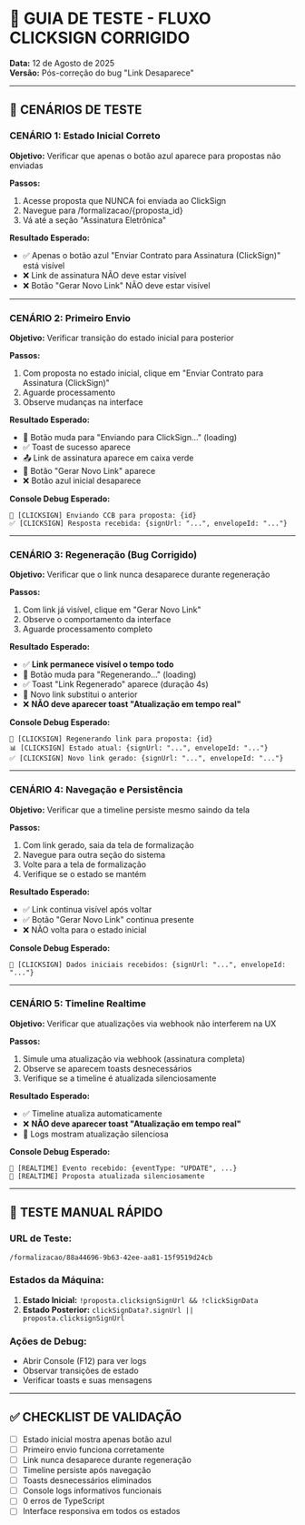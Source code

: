 # 🧪 GUIA DE TESTE - FLUXO CLICKSIGN CORRIGIDO

**Data:** 12 de Agosto de 2025  
**Versão:** Pós-correção do bug "Link Desaparece"

---

## 🎯 CENÁRIOS DE TESTE

### **CENÁRIO 1: Estado Inicial Correto**

**Objetivo:** Verificar que apenas o botão azul aparece para propostas não enviadas

**Passos:**

1. Acesse proposta que NUNCA foi enviada ao ClickSign
2. Navegue para /formalizacao/{proposta_id}
3. Vá até a seção "Assinatura Eletrônica"

**Resultado Esperado:**

- ✅ Apenas o botão azul "Enviar Contrato para Assinatura (ClickSign)" está visível
- ❌ Link de assinatura NÃO deve estar visível
- ❌ Botão "Gerar Novo Link" NÃO deve estar visível

---

### **CENÁRIO 2: Primeiro Envio**

**Objetivo:** Verificar transição do estado inicial para posterior

**Passos:**

1. Com proposta no estado inicial, clique em "Enviar Contrato para Assinatura (ClickSign)"
2. Aguarde processamento
3. Observe mudanças na interface

**Resultado Esperado:**

- 🔄 Botão muda para "Enviando para ClickSign..." (loading)
- ✅ Toast de sucesso aparece
- 📤 Link de assinatura aparece em caixa verde
- 🔄 Botão "Gerar Novo Link" aparece
- ❌ Botão azul inicial desaparece

**Console Debug Esperado:**

```
🚀 [CLICKSIGN] Enviando CCB para proposta: {id}
✅ [CLICKSIGN] Resposta recebida: {signUrl: "...", envelopeId: "..."}
```

---

### **CENÁRIO 3: Regeneração (Bug Corrigido)**

**Objetivo:** Verificar que o link nunca desaparece durante regeneração

**Passos:**

1. Com link já visível, clique em "Gerar Novo Link"
2. Observe o comportamento da interface
3. Aguarde processamento completo

**Resultado Esperado:**

- ✅ **Link permanece visível o tempo todo**
- 🔄 Botão muda para "Regenerando..." (loading)
- ✅ Toast "Link Regenerado" aparece (duração 4s)
- 📝 Novo link substitui o anterior
- ❌ **NÃO deve aparecer toast "Atualização em tempo real"**

**Console Debug Esperado:**

```
🔄 [CLICKSIGN] Regenerando link para proposta: {id}
📊 [CLICKSIGN] Estado atual: {signUrl: "...", envelopeId: "..."}
✅ [CLICKSIGN] Novo link gerado: {signUrl: "...", envelopeId: "..."}
```

---

### **CENÁRIO 4: Navegação e Persistência**

**Objetivo:** Verificar que a timeline persiste mesmo saindo da tela

**Passos:**

1. Com link gerado, saia da tela de formalização
2. Navegue para outra seção do sistema
3. Volte para a tela de formalização
4. Verifique se o estado se mantém

**Resultado Esperado:**

- ✅ Link continua visível após voltar
- ✅ Botão "Gerar Novo Link" continua presente
- ❌ NÃO volta para o estado inicial

**Console Debug Esperado:**

```
🔄 [CLICKSIGN] Dados iniciais recebidos: {signUrl: "...", envelopeId: "..."}
```

---

### **CENÁRIO 5: Timeline Realtime**

**Objetivo:** Verificar que atualizações via webhook não interferem na UX

**Passos:**

1. Simule uma atualização via webhook (assinatura completa)
2. Observe se aparecem toasts desnecessários
3. Verifique se a timeline é atualizada silenciosamente

**Resultado Esperado:**

- ✅ Timeline atualiza automaticamente
- ❌ **NÃO deve aparecer toast "Atualização em tempo real"**
- 📝 Logs mostram atualização silenciosa

**Console Debug Esperado:**

```
📡 [REALTIME] Evento recebido: {eventType: "UPDATE", ...}
🔄 [REALTIME] Proposta atualizada silenciosamente
```

---

## 🔧 TESTE MANUAL RÁPIDO

### **URL de Teste:**

```
/formalizacao/88a44696-9b63-42ee-aa81-15f9519d24cb
```

### **Estados da Máquina:**

1. **Estado Inicial:** `!proposta.clicksignSignUrl && !clickSignData`
2. **Estado Posterior:** `clickSignData?.signUrl || proposta.clicksignSignUrl`

### **Ações de Debug:**

- Abrir Console (F12) para ver logs
- Observar transições de estado
- Verificar toasts e suas mensagens

---

## ✅ CHECKLIST DE VALIDAÇÃO

- [ ] Estado inicial mostra apenas botão azul
- [ ] Primeiro envio funciona corretamente
- [ ] Link nunca desaparece durante regeneração
- [ ] Timeline persiste após navegação
- [ ] Toasts desnecessários eliminados
- [ ] Console logs informativos funcionais
- [ ] 0 erros de TypeScript
- [ ] Interface responsiva em todos os estados
